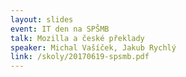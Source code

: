```yaml
---
layout: slides
event: IT den na SPŠMB
talk: Mozilla a české překlady
speaker: Michal Vašíček, Jakub Rychlý
link: /skoly/20170619-spsmb.pdf
---
```

